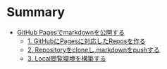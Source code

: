# Summary

* [GitHub Pagesでmarkdownを公開する](./articles/index.md)
    * [1. GitHubにPagesに対応したReposを作る](./articles/1905-github-pages-with-jekyll-publishment.md)
    * [2. Repositoryをcloneし,markdownをpushする](./articles/1905-clone-and-push-markdowns-for-jekyll-publishment.md)
    * [3. Local閲覧環境を構築する ](./articles/1905-github-pages-local-environment-with-jekyll.md)


